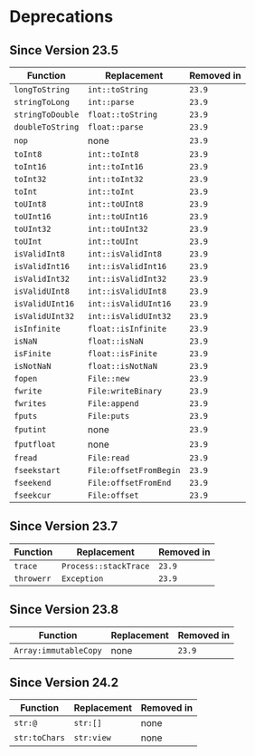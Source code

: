 # Deprecations
## Since Version 23.5
|Function|Replacement|Removed in|
|-|-|-|
|`longToString`|`int::toString`|`23.9`|
|`stringToLong`|`int::parse`|`23.9`|
|`stringToDouble`|`float::toString`|`23.9`|
|`doubleToString`|`float::parse`|`23.9`|
|`nop`|none|`23.9`|
|`toInt8`|`int::toInt8`|`23.9`|
|`toInt16`|`int::toInt16`|`23.9`|
|`toInt32`|`int::toInt32`|`23.9`|
|`toInt`|`int::toInt`|`23.9`|
|`toUInt8`|`int::toUInt8`|`23.9`|
|`toUInt16`|`int::toUInt16`|`23.9`|
|`toUInt32`|`int::toUInt32`|`23.9`|
|`toUInt`|`int::toUInt`|`23.9`|
|`isValidInt8`|`int::isValidInt8`|`23.9`|
|`isValidInt16`|`int::isValidInt16`|`23.9`|
|`isValidInt32`|`int::isValidInt32`|`23.9`|
|`isValidUInt8`|`int::isValidUInt8`|`23.9`|
|`isValidUInt16`|`int::isValidUInt16`|`23.9`|
|`isValidUInt32`|`int::isValidUInt32`|`23.9`|
|`isInfinite`|`float::isInfinite`|`23.9`|
|`isNaN`|`float::isNaN`|`23.9`|
|`isFinite`|`float::isFinite`|`23.9`|
|`isNotNaN`|`float::isNotNaN`|`23.9`|
|`fopen`|`File::new`|`23.9`|
|`fwrite`|`File:writeBinary`|`23.9`|
|`fwrites`|`File:append`|`23.9`|
|`fputs`|`File:puts`|`23.9`|
|`fputint`|none|`23.9`|
|`fputfloat`|none|`23.9`|
|`fread`|`File:read`|`23.9`|
|`fseekstart`|`File:offsetFromBegin`|`23.9`|
|`fseekend`|`File:offsetFromEnd`|`23.9`|
|`fseekcur`|`File:offset`|`23.9`|

## Since Version 23.7
|Function|Replacement|Removed in|
|-|-|-|
|`trace`|`Process::stackTrace`|`23.9`|
|`throwerr`|`Exception`|`23.9`|

## Since Version 23.8
|Function|Replacement|Removed in|
|-|-|-|
|`Array:immutableCopy`|none|`23.9`|

## Since Version 24.2
|Function|Replacement|Removed in|
|-|-|-|
|`str:@`|`str:[]`|none|
|`str:toChars`|`str:view`|none|
